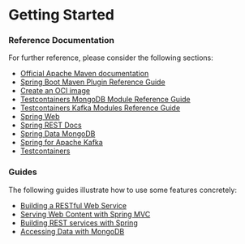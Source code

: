 # Getting Started

### Reference Documentation

For further reference, please consider the following sections:

* [Official Apache Maven documentation](https://maven.apache.org/guides/index.html)
* [Spring Boot Maven Plugin Reference Guide](https://docs.spring.io/spring-boot/docs/3.0.0/maven-plugin/reference/html/)
* [Create an OCI image](https://docs.spring.io/spring-boot/docs/3.0.0/maven-plugin/reference/html/#build-image)
* [Testcontainers MongoDB Module Reference Guide](https://www.testcontainers.org/modules/databases/mongodb/)
* [Testcontainers Kafka Modules Reference Guide](https://www.testcontainers.org/modules/kafka/)
* [Spring Web](https://docs.spring.io/spring-boot/docs/3.0.0/reference/htmlsingle/#web)
* [Spring REST Docs](https://docs.spring.io/spring-restdocs/docs/current/reference/html5/)
* [Spring Data MongoDB](https://docs.spring.io/spring-boot/docs/3.0.0/reference/htmlsingle/#data.nosql.mongodb)
* [Spring for Apache Kafka](https://docs.spring.io/spring-boot/docs/3.0.0/reference/htmlsingle/#messaging.kafka)
* [Testcontainers](https://www.testcontainers.org/)

### Guides

The following guides illustrate how to use some features concretely:

* [Building a RESTful Web Service](https://spring.io/guides/gs/rest-service/)
* [Serving Web Content with Spring MVC](https://spring.io/guides/gs/serving-web-content/)
* [Building REST services with Spring](https://spring.io/guides/tutorials/rest/)
* [Accessing Data with MongoDB](https://spring.io/guides/gs/accessing-data-mongodb/)

